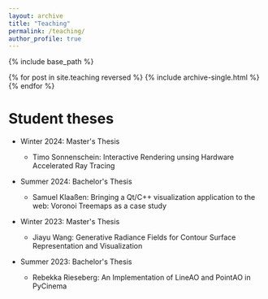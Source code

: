 ```yaml
---
layout: archive
title: "Teaching"
permalink: /teaching/
author_profile: true
---
```


{% include base_path %}

{% for post in site.teaching reversed %}
  {% include archive-single.html %}
{% endfor %}

Student theses
======
* Winter 2024: Master's Thesis
  * Timo Sonnenschein: Interactive Rendering unsing Hardware Accelerated Ray Tracing

* Summer 2024: Bachelor's Thesis
  * Samuel Klaaßen: Bringing a Qt/C++ visualization application to the web: Voronoi Treemaps as a case study

* Winter 2023: Master's Thesis
  * Jiayu Wang: Generative Radiance Fields for Contour Surface Representation and Visualization

* Summer 2023: Bachelor's Thesis
  * Rebekka Rieseberg: An Implementation of LineAO and PointAO in PyCinema